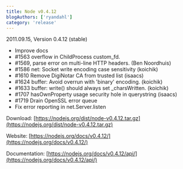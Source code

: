 ```yaml
---
title: Node v0.4.12
blogAuthors: ['ryandahl']
category: 'release'
---
```


2011.09.15, Version 0.4.12 (stable)

* Improve docs
* #1563 overflow in ChildProcess custom\_fd.
* #1569, parse error on multi-line HTTP headers. (Ben Noordhuis)
* #1586 net: Socket write encoding case sensitivity (koichik)
* #1610 Remove DigiNotar CA from trusted list (isaacs)
* #1624 buffer: Avoid overrun with 'binary' encoding. (koichik)
* #1633 buffer: write() should always set \_charsWritten. (koichik)
* #1707 hasOwnProperty usage security hole in querystring (isaacs)
* #1719 Drain OpenSSL error queue
* Fix error reporting in net.Server.listen

Download: [https://nodejs.org/dist/node-v0.4.12.tar.gz](https://nodejs.org/dist/node-v0.4.12.tar.gz)

Website: [https://nodejs.org/docs/v0.4.12/](https://nodejs.org/docs/v0.4.12/)

Documentation: [https://nodejs.org/docs/v0.4.12/api/](https://nodejs.org/docs/v0.4.12/api/)
